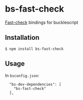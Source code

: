 # bs-fast-check

[Fast-check](https://github.com/dubzzz/fast-check) bindings for bucklescript

## Installation
```
$ npm install bs-fast-check
```

## Usage
In `bsconfig.json`:
```
  "bs-dev-dependencies": [
    "bs-fast-check"
  ],
```